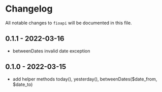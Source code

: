 # Changelog

All notable changes to `fioapi` will be documented in this file.

## 0.1.1 - 2022-03-16
- betweenDates invalid date exception

## 0.1.0 - 2022-03-15

- add helper methods today(), yesterday(), betweenDates($date_from, $date_to)